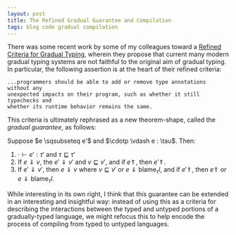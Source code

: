 ```yaml
---
layout: post
title: The Refined Gradual Guarantee and Compilation
tags: blog code gradual compilation
---
```

There was some recent work by some of my colleagues toward a 
[Refined Criteria for Gradual Typing](https://dl.dropboxusercontent.com/u/10275252/gradual-guarantee.pdf),
wherein they propose that current many modern gradual typing systems are not
faithful to the original aim of gradual typing. In particular, the following
assertion is at the heart of their refined criteria:

    ...programmers should be able to add or remove type annotations without any
    unexpected impacts on their program, such as whether it still typechecks and
    whether its runtime behavior remains the same.

This criteria is ultimately rephrased as a new theorem-shape, called the
*gradual guarantee*, as follows:

<div>
Suppose $e \sqsubseteq e'$ and $\cdotp \vdash e : \tau$. Then:

1. $\cdotp \vdash e' : \tau'$ and $\tau \sqsubseteq \tau'$
2. If $e \Downarrow v$, the $e' \Downarrow v'$ and $v \sqsubseteq v'$, and
   if $e \Uparrow$, then $e' \Uparrow$.
3. If $e' \Downarrow v'$, then $e \Downarrow v$ where $v \sqsubseteq v'$ or 
   $e \Downarrow \mathsf{blame}_\tau l$, and
   if $e' \Uparrow$, then $e \Uparrow$ or $e \Downarrow \mathsf{blame}_\tau l$.
</div>

While interesting in its own right, I think that this guarantee can be extended
in an interesting and insightful way: instead of using this as a criteria for
describing the interactions between the typed and untyped portions of a
gradually-typed language, we might refocus this to help encode the process of
compiling from typed to untyped languages.



